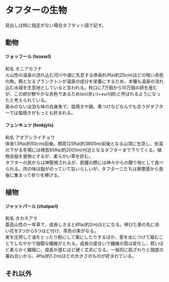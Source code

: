 # タフターの生物
見出しは特に指定がない場合タフタット語で記す。
## 動物
#### ツォッフール (tsoxurl)
和名 オニアカフナ  
火山性の温泉の流れ込む河川や湖に生息する体長8Ufta(約25cm)ほどの暗い赤色の魚。餌となるプランクトンが温泉の成分を栄養にするため、本種も温泉の流れ込む水域を生息地としていると言われる。秋口に7万個から10万個の卵を産むが、この卵が鮮やかな赤色であるためtso(赤い)+xurl(卵)と呼ばれるようになったと考えられている。  
臭みのない淡泊な味の白身魚で、塩焼きや鍋、煮つけなどなんでも合うがタフターでは塩焼きがもっとも好まれる。  

#### フェンキュツ (fenkjyts)  
和名 アオアシライチョウ  
体長1.5fta(約50cm)前後。標高12Sfta(約3800m)前後となる山頂に生息し、気温の下がる冬場には標高8Sfta(約2000m)付近となるタフターまで下りてくる。植物全般を食物とするが、柔らかい草を好む。  
タフターの民からは神聖視されるが、飢饉の際には神々からの贈り物として食べられる。肉の味は脂がのっていて旨いらしいが、タフターニたちは罪悪感から食後に集まって祈りを捧げる。  

## 植物
#### ジャットパール (zhatparl)
和名 タカネアマ  
亜高山性の一年草で、成長しきると6fta(約2m)ほどになる。伸びた茎の先に赤い花を3つから5つほど付け、茶色の実がなる。  
実を圧搾して油をとったり粉にして薬にしたりするほか、茎を水につけて踏むことでしなやかで強靭な繊維がとれる。成長の度合いで繊維の質は変化し、若いほど柔らかく繊細に、成長が進むほど硬く丈夫になる。一般的に肌ざわりと強度の兼ね合いから、4fta(約1.2m)ほどの大きさのものが好まれている。  

## それ以外
